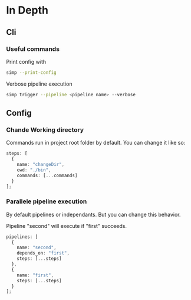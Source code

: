 # In Depth

## Cli

### Useful commands

Print config with

```bash
simp --print-config
```

Verbose pipeline execution

```bash
simp trigger --pipeline <pipeline name> --verbose
```

## Config

### Chande Working directory

Commands run in project root folder by default.
You can change it like so:

```ts
steps: [
  {
    name: "changeDir",
    cwd: "./bin",
    commands: [...commands]
  }
];
```

### Parallele pipeline execution

By default pipelines or independants.
But you can change this behavior.

Pipeline "second" will execute if "first" succeeds.

```ts
pipelines: [
  {
    name: "second",
    depends_on: "first",
    steps: [...steps]
  },
  {
    name: "first",
    steps: [...steps]
  }
];
```

